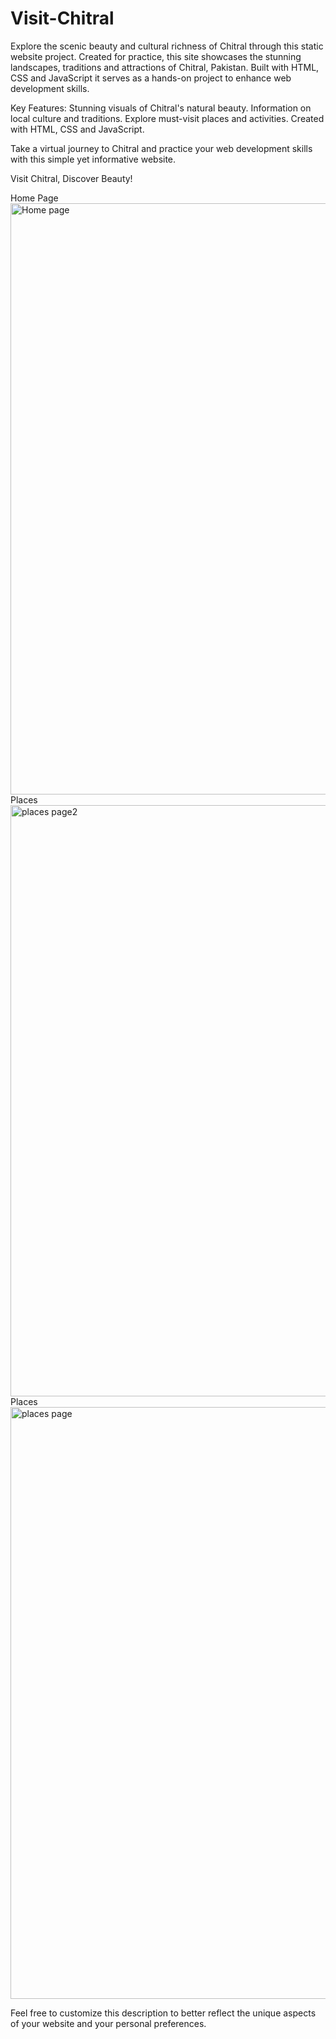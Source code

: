 # Visit-Chitral
Explore the scenic beauty and cultural richness of Chitral through this static website project. 
Created for practice, this site showcases the stunning landscapes, traditions and attractions of Chitral, Pakistan. 
Built with HTML, CSS and JavaScript it serves as a hands-on project to enhance web development skills.

Key Features:
Stunning visuals of Chitral's natural beauty.
Information on local culture and traditions.
Explore must-visit places and activities.
Created with HTML, CSS and JavaScript.

Take a virtual journey to Chitral and practice your web development skills with this simple yet informative website.

Visit Chitral, Discover Beauty!

Home Page
<img width="946" alt="Home page" src="https://github.com/attaelahi/Visit-Chitral/assets/72361631/e40cb68b-a66d-4957-a447-7b45a97a9e05">
Places
<img width="946" alt="places page2" src="https://github.com/attaelahi/Visit-Chitral/assets/72361631/dbe1b642-4a5a-4e8d-9afe-e86658ab5bf4">
Places
<img width="947" alt="places page" src="https://github.com/attaelahi/Visit-Chitral/assets/72361631/6fca93a0-6944-4ef3-9195-4a9dc5fa8be9">

Feel free to customize this description to better reflect the unique aspects of your website and your personal preferences.

